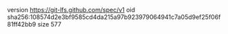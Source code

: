 version https://git-lfs.github.com/spec/v1
oid sha256:108574d2e3bf9585cd4da215a97b923979064941c7a05d9ef25f06f81ff42bb9
size 577
